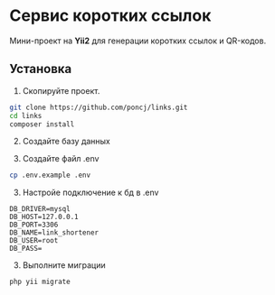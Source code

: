 # Сервис коротких ссылок

Мини-проект на **Yii2** для генерации коротких ссылок и QR-кодов.

## Установка

1. Скопируйте проект.
```bash
git clone https://github.com/poncj/links.git
cd links
composer install
```

2. Создайте базу данных

2. Создайте файл .env
```bash
cp .env.example .env
```

3. Настройе подключение к бд в .env
```
DB_DRIVER=mysql
DB_HOST=127.0.0.1
DB_PORT=3306
DB_NAME=link_shortener
DB_USER=root
DB_PASS=
```

3. Выполните миграции
```bash
php yii migrate
```

